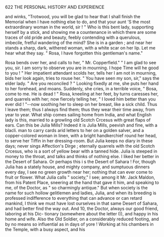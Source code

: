 622           THE PERSONAL HISTORY AND EXPERIENCE

 and winks, "Trotwood, you will be glad to hear that I shall finish the
 Memorial when I have nothing else to do, and that your aunt 'S the most
 extraordinary woman in the world, sir ! "
   Who is this bent lady, supporting herself by a stick, and showing me a
 countenance in which there are some traces of old pride and beauty, feebly
 contending with a querulous, imbecile, fretful wandering of the mind? She
is in a garden ; and near her stands a sharp, dark, withered woman, with
 a white scar on her lip. Let me hear what they say.
    " Rosa, l have forgotten this gentleman's name."

   Rosa bends over her, and calls to her, " Mr. Copperfield."
    " I am glad to see you, sir. I am sorry to observe you are in mourning.
I hope Time will he good to you ! "
    Her impatient attendant scolds her, tells her I am not in mourning,
bids her look again, tries to rouse her.
    " You have seen my son, sir," says the elder lady. " Are you
reconciled ? "
   Looking fixedly at me, she puts her hand to her forehead, and moans.
Suddenly, she cries, in a terrible voice, " Bosa, come to me. He is dead ! "
Rosa, kneeling at her feet, by turns caresses her, and quarrels with her;
now fiercely telling her, " I loved him better than you ever did ! "--now
soothing her to sleep on her breast, like a sick child. Thus I leave them;
thus I always find them; thus they wear their time away, from year to
year.
    What ship comes sailing home from India, and what English lady is
this, married to a growling old Scotch Crcesus with great flaps of ears.
Can this be Julia Mills?
   Indeed it is Julia Mills, peevish and fine, with a blacli. man to carry
 cards arid letters to her on a golden salver, and a copper-colored woman in
linen, with a bright handkerchief round her head, to serve her Tiffin in her
dressing-room. But Julia keeps no diary in these days; never sings
Affection's Dirge ; eternally quarrels with the old Scotch Crcesus, who is
a sort of yellow bear wlth a tanned hide. Julia is steeped in money to the
throat, and talks and thinks of nothing else. I liked her better in the
Desert of Sahara.
   Or perhaps this i s the Desert of Sahara ! For, though Julia has a stately
house, and mighty company, and sumptuous dinners every day, I see no
green growth near her; nothing that can ever come to fruit or flower.
What Julia calls " society," I see; among it Mr. Jack Maldon, from his
Patent Place, sneering at the hand that gave it him, and speaking to me,
of the Doctor, as " so charmingly antique." But when society is the
name for such hollow gelitlemen and ladies, Julia, and when its breeding
is professed indifference to everything that can advance or can retard
mankind, I think we must have lost ourselves in that same Desert of
Sahara, and had better find the way out.
   And 10, the Doctor, always our good friend, laboring at his Dic-
tionary (somewhere about the letter I)), and happy in his home and wife.
Also the Old Soldier, on a considerably reduced footing, and by no means
so influential as in days of yore !
   Working at his chambers in the Temple, with a busy aspect, and his
